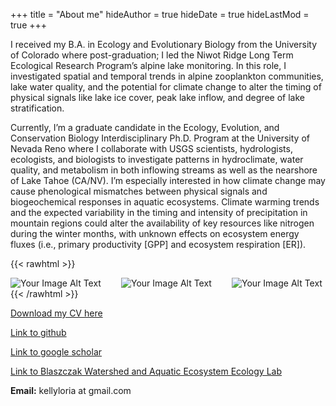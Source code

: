 +++
title = "About me"
hideAuthor = true
hideDate = true
hideLastMod = true
+++

I received my B.A. in Ecology and Evolutionary Biology from the University of Colorado where post-graduation; I led the Niwot Ridge Long Term Ecological Research Program’s alpine lake monitoring. In this role, I investigated spatial and temporal trends in alpine zooplankton communities, lake water quality, and the potential for climate change to alter the timing of physical signals like lake ice cover, peak lake inflow, and degree of lake stratification.

Currently, I’m a graduate candidate in the Ecology, Evolution, and Conservation Biology Interdisciplinary Ph.D. Program at the University of Nevada Reno where I collaborate with USGS scientists, hydrologists, ecologists, and biologists to investigate patterns in hydroclimate, water quality, and metabolism in both inflowing streams as well as the nearshore of Lake Tahoe (CA/NV). I’m especially interested in how climate change may cause phenological mismatches between physical signals and biogeochemical responses in aquatic ecosystems. Climate warming trends and the expected variability in the timing and intensity of precipitation in mountain regions could alter the availability of key resources like nitrogen during the winter months, with unknown effects on ecosystem energy fluxes (i.e., primary productivity [GPP] and ecosystem respiration [ER]). 

{{< rawhtml >}}
  <p class="speshal-fancy-custom">
  </p>
  <div style="display: flex; justify-content: space-between;">
    <img src="/Kelly_datd_dl.png" alt="Your Image Alt Text" style="max-width: 29%; height: auto; margin-right: 1%;">
     <img src="/BW_runoff.JPG" alt="Your Image Alt Text" style="max-width: 29%; height: auto; margin-right: 1%;">
    <img src="/Sensor3m.JPG" alt="Your Image Alt Text" style="max-width: 40%; height: auto; margin-right: 1%;">
  </div>
{{< /rawhtml >}}

[Download my CV here](/CV_Loria_Kelly.pdf)

[Link to github](https://github.com/kellyloria)

[Link to google scholar](https://scholar.google.com/citations?user=t-whYUMAAAAJ&hl=en&oi=ao)

[Link to Blaszczak Watershed and Aquatic Ecosystem Ecology Lab](https://blaszczaklab.weebly.com)

**Email:** kellyloria at gmail.com

